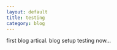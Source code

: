 ```yaml
---
layout: default
title: testing
category: blog
---
```


first blog artical.
blog setup testing now...
